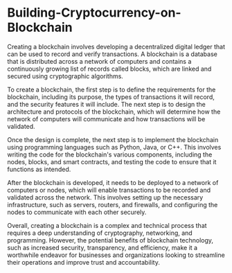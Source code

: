 # Building-Cryptocurrency-on-Blockchain
Creating a blockchain involves developing a decentralized digital ledger that can be used to record and verify transactions. A blockchain is a database that is distributed across a network of computers and contains a continuously growing list of records called blocks, which are linked and secured using cryptographic algorithms.

To create a blockchain, the first step is to define the requirements for the blockchain, including its purpose, the types of transactions it will record, and the security features it will include. The next step is to design the architecture and protocols of the blockchain, which will determine how the network of computers will communicate and how transactions will be validated.

Once the design is complete, the next step is to implement the blockchain using programming languages such as Python, Java, or C++. This involves writing the code for the blockchain's various components, including the nodes, blocks, and smart contracts, and testing the code to ensure that it functions as intended.

After the blockchain is developed, it needs to be deployed to a network of computers or nodes, which will enable transactions to be recorded and validated across the network. This involves setting up the necessary infrastructure, such as servers, routers, and firewalls, and configuring the nodes to communicate with each other securely.

Overall, creating a blockchain is a complex and technical process that requires a deep understanding of cryptography, networking, and programming. However, the potential benefits of blockchain technology, such as increased security, transparency, and efficiency, make it a worthwhile endeavor for businesses and organizations looking to streamline their operations and improve trust and accountability.
